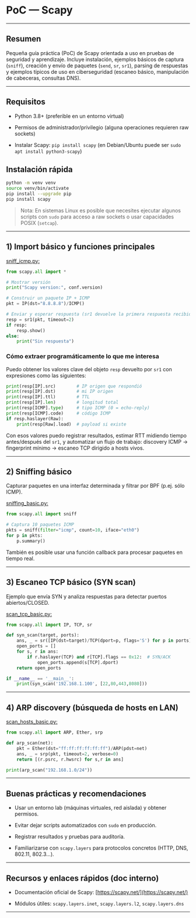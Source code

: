 
# PoC — Scapy

---

## Resumen

Pequeña guía práctica (PoC) de Scapy orientada a uso en pruebas de seguridad y aprendizaje. Incluye instalación, ejemplos básicos de captura (`sniff`), creación y envío de paquetes (`send`, `sr`, `sr1`), parsing de respuestas y ejemplos típicos de uso en ciberseguridad (escaneo básico, manipulación de cabeceras, consultas DNS). 

---

## Requisitos

- Python 3.8+ (preferible en un entorno virtual)
    
- Permisos de administrador/privilegio (alguna operaciones requieren raw sockets)
    
- Instalar Scapy: `pip install scapy` (en Debian/Ubuntu puede ser `sudo apt install python3-scapy`)
    

## Instalación rápida

```bash
python -m venv venv
source venv/bin/activate
pip install --upgrade pip
pip install scapy
```

> Nota: En sistemas Linux es posible que necesites ejecutar algunos scripts con `sudo` para acceso a raw sockets o usar capacidades POSIX (`setcap`).

---

## 1) Import básico y funciones principales

[sniff_icmp.py:](./sniff_icmp.md)

```python
from scapy.all import *

# Mostrar versión
print("Scapy version:", conf.version)

# Construir un paquete IP + ICMP
pkt = IP(dst="8.8.8.8")/ICMP()

# Enviar y esperar respuesta (sr1 devuelve la primera respuesta recibida)
resp = sr1(pkt, timeout=2)
if resp:
    resp.show()
else:
    print("Sin respuesta")
```

### Cómo extraer programáticamente lo que me interesa

Puedo obtener los valores clave del objeto `resp` devuelto por `sr1` con expresiones como las siguientes:

```python
print(resp[IP].src)        # IP origen que respondió
print(resp[IP].dst)        # mi IP origen
print(resp[IP].ttl)        # TTL
print(resp[IP].len)        # longitud total
print(resp[ICMP].type)     # tipo ICMP (0 = echo-reply)
print(resp[ICMP].code)     # código ICMP
if resp.haslayer(Raw):
    print(resp[Raw].load)  # payload si existe
```

Con esos valores puedo registrar resultados, estimar RTT midiendo tiempo antes/después del `sr1`, y automatizar un flujo de trabajo: discovery ICMP → fingerprint mínimo → escaneo TCP dirigido a hosts vivos.

---

## 2) Sniffing básico

Capturar paquetes en una interfaz determinada y filtrar por BPF (p.ej. sólo ICMP).

[sniffing_basic.py:](./sniffing_basic.md)

```python
from scapy.all import sniff

# Captura 10 paquetes ICMP
pkts = sniff(filter="icmp", count=10, iface="eth0")
for p in pkts:
    p.summary()
```

También es posible usar una función callback para procesar paquetes en tiempo real.

---

## 3) Escaneo TCP básico (SYN scan)

Ejemplo que envía SYN y analiza respuestas para detectar puertos abiertos/CLOSED.

[scan_tcp_basic.py:](./scan_tcp_basic.md)

```python
from scapy.all import IP, TCP, sr

def syn_scan(target, ports):
    ans, _ = sr([IP(dst=target)/TCP(dport=p, flags='S') for p in ports], timeout=1, verbose=0)
    open_ports = []
    for s, r in ans:
        if r.haslayer(TCP) and r[TCP].flags == 0x12:  # SYN/ACK
            open_ports.append(s[TCP].dport)
    return open_ports

if __name__ == '__main__':
    print(syn_scan('192.168.1.100', [22,80,443,8080]))
```

---

## 4) ARP discovery (búsqueda de hosts en LAN)

[scan_hosts_basic.py:](./scan_hosts_basic.md)

```python
from scapy.all import ARP, Ether, srp

def arp_scan(net):
    pkt = Ether(dst="ff:ff:ff:ff:ff:ff")/ARP(pdst=net)
    ans, _ = srp(pkt, timeout=2, verbose=0)
    return [(r.psrc, r.hwsrc) for s,r in ans]

print(arp_scan("192.168.1.0/24"))
```

---

## Buenas prácticas y recomendaciones

- Usar un entorno lab (máquinas virtuales, red aislada) y obtener permisos.
    
- Evitar dejar scripts automatizados con `sudo` en producción.
    
- Registrar resultados y pruebas para auditoría.
    
- Familiarizarse con `scapy.layers` para protocolos concretos (HTTP, DNS, 802.11, 802.3...).
    

---

## Recursos y enlaces rápidos (doc interno)

- Documentación oficial de Scapy: [https://scapy.net/](https://scapy.net/)
    
- Módulos útiles: `scapy.layers.inet`, `scapy.layers.l2`, `scapy.layers.dns`

---
